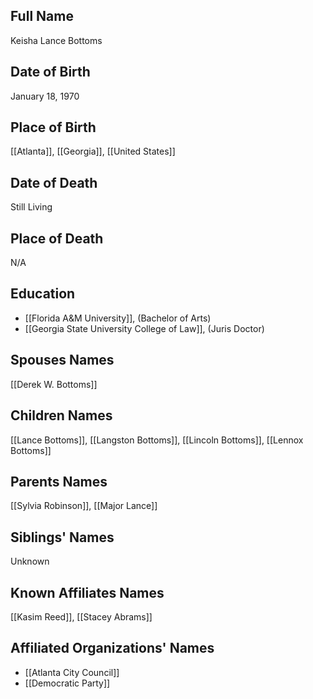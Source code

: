 ## Full Name

Keisha Lance Bottoms

## Date of Birth

January 18, 1970

## Place of Birth

[[Atlanta]], [[Georgia]], [[United States]]

## Date of Death

Still Living

## Place of Death

N/A

## Education

- [[Florida A&M University]], (Bachelor of Arts)
- [[Georgia State University College of Law]], (Juris Doctor)

## Spouses Names

[[Derek W. Bottoms]]

## Children Names

[[Lance Bottoms]], [[Langston Bottoms]], [[Lincoln Bottoms]], [[Lennox Bottoms]]

## Parents Names

[[Sylvia Robinson]], [[Major Lance]]

## Siblings' Names

Unknown

## Known Affiliates Names

[[Kasim Reed]], [[Stacey Abrams]]

## Affiliated Organizations' Names

- [[Atlanta City Council]]
- [[Democratic Party]]